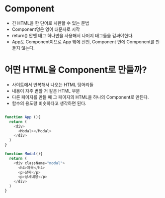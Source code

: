 # Component

* 긴 HTML을 한 단어로 치환할 수 있는 문법
* Component명은 영어 대문자로 시작
* return() 안엔 태그 하나만을 사용해서 나머지 태그들을 감싸야한다.
* App도 Component이므로 App 밖에 선언, Component 안에 Component를 만들지 않는다.

# 어떤 HTML을 Component로 만들까?

* 사이트에서 반복해서 나오는 HTML 덩어리들
* 내용이 자주 변할 거 같은 HTML 부분
* 다른 페이지를 만들 때 그 페이지의 HTML을 하나의 Component로 만든다.
* 함수의 용도랑 비슷하다고 생각하면 된다.

``` typescript

function App (){
  return (
    <div>
      <Modal></Modal>
    </div>
  )
}

function Modal(){
  return (
    <div className="modal">
      <h4>제목</h4>
      <p>날짜</p>
      <p>상세내용</p>
    </div>
  )
}

```

